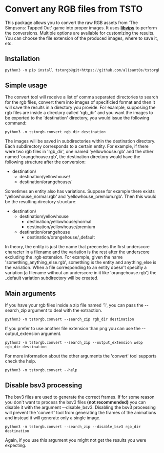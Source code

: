 # Convert any RGB files from TSTO

This package allows you to convert the raw RGB assets from 'The Simpsons: Tapped Out' game into proper images.
It uses [**libvips**](https://www.libvips.org/) to perform the conversions. Multiple options are available for customizing the results. You can choose the file extension of the produced images, where to save it, etc.

## Installation

```python
python3 -m pip install tstorgb@git+https://github.com/al1sant0s/tstorgb
```

## Simple usage

The convert tool will receive a list of comma separated directories to search for the rgb files, convert them into images of specificied format and then
it will save the results in a directory you provide. For example, supposing the rgb files are inside a directory called 'rgb_dir' and you want the images to be exported
to the 'destination' directory, you would issue the following command:

```
python3 -m tstorgb.convert rgb_dir destination
```

The images will be saved in subdirectories within the destination directory. Each subdirectory corresponds to a certain entity. For example, if there were two rgb files in 'rgb_dir', one named
'yellowhouse.rgb' and the other named 'orangehouse.rgb', the destination directory would have the following structure after the conversion:

- destination/
  - destination/yellowhouse/
  - destination/orangehouse/

Sometimes an entity also has variations. Suppose for example there exists 'yellowhouse_normal.rgb' and 'yellowhouse_premium.rgb'. Then this would be the resulting directory structure:

- destination/
  - destination/yellowhouse
    - destination/yellowhouse/normal
    - destination/yellowhouse/premium
  - destination/orangehouse
    - destination/orangehouse/_default

In theory, the entity is just the name that preecedes the first underscore character in a filename and the variation is the rest after the underscore excluding the .rgb extension.
For example, given the name 'something_anything_else.rgb', something is the entity and anything_else is the variation.
When a file corresponding to an entity doesn't specifiy a variation (a filename without an underscore in it like 'orangehouse.rgb') the _default variation subdirectory will be created.

## Main arguments

If you have your rgb files inside a zip file named '1', you can pass the --search_zip argument to deal with the extraction.

```
python3 -m tstorgb.convert --search_zip rgb_dir destination
```

If you prefer to use another file extension than png you can use the --output_extension argument.

```
python3 -m tstorgb.convert --search_zip --output_extension webp rgb_dir destination
```

For more information about the other arguments the 'convert' tool supports check the help.

```
python3 -m tstorgb.convert --help
```

## Disable bsv3 processing

The bsv3 files are used to generate the correct frames. If for some reason you don't want to process the bsv3 files **(not recommended)** you can disable it with the argument --disable_bsv3.
Disabling the bsv3 processing will prevent the 'convert' tool from generating the frames of the animations and instead it will generate only a single image.

```
python3 -m tstorgb.convert --search_zip --disable_bsv3 rgb_dir destination
```

Again, if you use this argument you might not get the results you were expecting.
